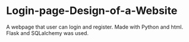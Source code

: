 # Login-page-Design-of-a-Website
A webpage that user can login and register.  Made with Python and html. Flask and SQLalchemy was used.
